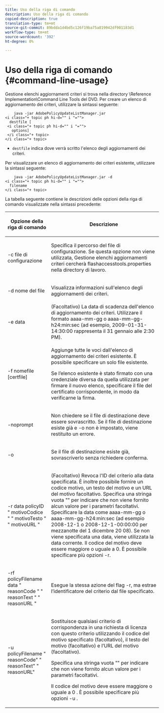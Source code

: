 ```yaml
---
title: Uso della riga di comando
description: Uso della riga di comando
copied-description: true
translation-type: tm+mt
source-git-commit: 89bdda1d4bd5c126f19ba75a819942df901183d1
workflow-type: tm+mt
source-wordcount: '392'
ht-degree: 0%

---
```



# Uso della riga di comando {#command-line-usage}

Gestione elenchi aggiornamenti criteri si trova nella directory \Reference Implementation\Command Line Tools del DVD. Per creare un elenco di aggiornamento dei criteri, utilizzare la sintassi seguente:

```
    java -jar AdobePolicyUpdateListManager.jar  
<i class="+ topic ph hi-d="" i "="">
  destfile [ 
 <i class="+ topic ph hi-d="" i "="">
   options]  
 </i class="+ topic> 
</i class="+ topic>
```

* `destfile` indica dove verrà scritto l&#39;elenco degli aggiornamenti dei criteri.

Per visualizzare un elenco di aggiornamento dei criteri esistente, utilizzare la sintassi seguente:

```
    java -jar AdobePolicyUpdateListManager.jar -d  
<i class="+ topic ph hi-d="" i "="">
  filename 
</i class="+ topic>
```

La tabella seguente contiene le descrizioni delle opzioni della riga di comando visualizzate nella sintassi precedente:

<table frame="all" colsep="1" rowsep="1" class="+ topic/table adobe-d/table " id="table_ghb_jqy_n4"> 
 <thead class="- topic/thead "> 
  <tr rowsep="1" class="- topic/row "> 
   <th colname="1" class="- topic/entry entry"> <p class="- topic/p ">Opzione della riga di comando </p> </th> 
   <th colname="2" class="- topic/entry entry"> <p class="- topic/p ">Descrizione </p> </th> 
  </tr> 
 </thead>
 <tbody class="- topic/tbody "> 
  <tr rowsep="1" class="- topic/row "> 
   <td colname="1" class="- topic/entry "> <span class="+ topic/ph pr-d/codeph codeph"> -c file di configurazione  </span> </td> 
   <td colname="2" class="- topic/entry "> <p class="- topic/p ">Specifica il percorso del file di configurazione. Se questa opzione non viene utilizzata, Gestione elenchi aggiornamenti criteri cercherà <span class="filepath"> flashaccesstools.properties </span> nella directory di lavoro. </p> </td> 
  </tr> 
  <tr rowsep="1" class="- topic/row "> 
   <td colname="1" class="- topic/entry "> <p class="- topic/p "> <span class="+ topic/ph pr-d/codeph codeph"> -d nome del file  </span> </p> </td> 
   <td colname="2" class="- topic/entry "> <p class="- topic/p ">Visualizza informazioni sull'elenco degli aggiornamenti dei criteri. </p> </td> 
  </tr> 
  <tr rowsep="1" class="- topic/row "> 
   <td colname="1" class="- topic/entry "> <span class="+ topic/ph pr-d/codeph codeph"> -e data  </span> </td> 
   <td colname="2" class="- topic/entry "> (Facoltativo) La data di scadenza dell'elenco di aggiornamento dei criteri. Utilizzare il formato <span class="+ topic/ph pr-d/codeph codeph"> aaaa-mm-gg </span> o <span class="+ topic/ph pr-d/codeph codeph"> aaaa-mm-gg-h24:min:sec </span> (ad esempio, 2009-01-31-14:30:00 rappresenta il 31 gennaio alle 2:30 PM). </td> 
  </tr> 
  <tr rowsep="1" class="- topic/row "> 
   <td colname="1" class="- topic/entry "> <span class="+ topic/ph pr-d/codeph codeph"> -f nomefile [certfile]  </span> </td> 
   <td colname="2" class="- topic/entry "> <p class="- topic/p ">Aggiunge tutte le voci dall'elenco di aggiornamento dei criteri esistente. È possibile specificare un solo file esistente. </p> <p class="- topic/p ">Se l’elenco esistente è stato firmato con una credenziale diversa da quella utilizzata per firmare il nuovo elenco, specificare il file del certificato corrispondente, in modo da verificarne la firma. </p> </td> 
  </tr> 
  <tr rowsep="1" class="- topic/row "> 
   <td colname="1" class="- topic/entry "> <span class="+ topic/ph pr-d/codeph codeph"> -noprompt  </span> </td> 
   <td colname="2" class="- topic/entry "> <p class="- topic/p ">Non chiedere se il file di destinazione deve essere sovrascritto. Se il file di destinazione esiste già e <span class="codeph"> -o </span> non è impostato, viene restituito un errore. </p> </td> 
  </tr> 
  <tr rowsep="1" class="- topic/row "> 
   <td colname="1" class="- topic/entry "> <span class="codeph"> -o  </span> </td> 
   <td colname="2" class="- topic/entry "> <p class="- topic/p ">Se il file di destinazione esiste già, sovrascriverlo senza richiedere conferma. </p> </td> 
  </tr> 
  <tr rowsep="1" class="- topic/row "> 
   <td colname="1" class="- topic/entry "> <span class="+ topic/ph pr-d/codeph codeph"> -r  </span> <span class="+ topic/ph pr-d/codeph codeph"> data policyID  </span> "  <span class="+ topic/ph pr-d/codeph codeph"> motivoCodice  </span>" "  <span class="+ topic/ph pr-d/codeph codeph"> motivoTesto  </span>" "  <span class="+ topic/ph pr-d/codeph codeph"> motivoURL  </span>" </td> 
   <td colname="2" class="- topic/entry "> <p class="- topic/p ">(Facoltativo) Revoca l'ID del criterio alla data specificata. È inoltre possibile fornire un codice motivo, un testo del motivo e un URL del motivo facoltativo. Specifica una stringa vuota "" per indicare che non viene fornito alcun valore per i parametri facoltativi. Specificare la data come <span class="+ topic/ph pr-d/codeph codeph"> aaaa-mm-gg </span> o <span class="+ topic/ph pr-d/codeph codeph"> aaaa-mm-gg-h24:min:sec </span> (ad esempio 2008-12-1 o 2008-12-1-00:00:00 per mezzanotte del 1 dicembre 20 08). Se non viene specificata una data, viene utilizzata la data corrente. Il codice del motivo deve essere maggiore o uguale a 0. È possibile specificare più opzioni -r. </p> </td> 
  </tr> 
  <tr rowsep="1" class="- topic/row "> 
   <td colname="1" class="- topic/entry "> <p class="- topic/p ">-rf <span class="+ topic/ph pr-d/codeph codeph"> policyFilename </span> <span class="+ topic/ph pr-d/codeph codeph"> data </span> " <span class="+ topic/ph pr-d/codeph codeph"> reasonCode </span>" " <span class="+ topic/ph pr-d/codeph codeph"> reasonText </span>" " <span class="+ topic/ph pr-d/codeph codeph"> reasonURL </span>" </p> </td> 
   <td colname="2" class="- topic/entry "> <p class="- topic/p ">Esegue la stessa azione del flag -r, ma estrae l’identificatore del criterio dal file specificato. </p> </td> 
  </tr> 
  <tr rowsep="0" class="- topic/row "> 
   <td colname="1" class="- topic/entry "> <span class="codeph"> -u policyFilename " reasonCode" " reasonText" " reasonURL"  </span> </td> 
   <td colname="2" class="- topic/entry "> <p>Sostituisce qualsiasi criterio di corrispondenza in una richiesta di licenza con questo criterio utilizzando il codice del motivo specificato (facoltativo), il testo del motivo (facoltativo) e l’URL del motivo (facoltativo). </p> <p>Specifica una stringa vuota "" per indicare che non viene fornito alcun valore per i parametri facoltativi. </p> <p>Il codice del motivo deve essere maggiore o uguale a <span class="codeph"> 0 </span>. È possibile specificare più opzioni <span class="codeph"> -u </span>. </p> </td> 
  </tr> 
 </tbody> 
</table>

